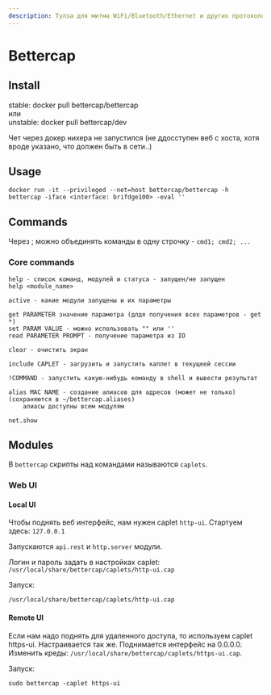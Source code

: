 ```yaml
---
description: Тулза для митма WiFi/Bluetooth/Ethernet и других протоколов. Написана на Go
---
```


# Bettercap

## Install

stable: docker pull bettercap/bettercap\
или\
unstable: docker pull bettercap/dev

Чет через докер нихера не запустился (не ддосступен веб с хоста, хотя вроде указано, что должен быть в сети..)

## Usage

```
docker run -it --privileged --net=host bettercap/bettercap -h
bettercap -iface <interface: brifdge100> -eval ''
```

## Commands

Через ; можно объединять команды в одну строчку - `cmd1; cmd2; ...`

### Core commands

```
help - список команд, модулей и статуса - запущен/не запущен
help <module_name>

active - какие модули запущены и их параметры

get PARAMETER значение параметра (длдя получения всех параметров - get *)
set PARAM VALUE - можно использовать "" или ''
read PARAMETER PROMPT - получение параметра из IO

clear - очистить экран

include CAPLET - загрузить и запустить каплет в текущеей сессии

!COMMAND - запустить какую-нибудь команду в shell и вывести результат

alias MAC NAME - создание алиасов для адресов (может не только) (сохраняются в ~/bettercap.aliases)
    алиасы доступны всем модулям

net.show

```

## Modules

В `bettercap` скрипты над командами называются `caplets`.&#x20;

### Web UI

#### Local UI

Чтобы поднять веб интерфейс, нам нужен caplet `http-ui`. Стартуем здесь: `127.0.0.1`

Запускаются `api.rest` и `http.server` модули.

Логин и пароль задать в настройках caplet: `/usr/local/share/bettercap/caplets/http-ui.cap`

Запуск:&#x20;

```
/usr/local/share/bettercap/caplets/http-ui.cap
```

#### Remote UI

Если нам надо поднять для удаленного доступа, то используем caplet https-ui. Настраивается так же. Поднимается интерфейс на 0.0.0.0. Изменить креды: `/usr/local/share/bettercap/caplets/https-ui.cap`.

Запуск:

```
sudo bettercap -caplet https-ui
```
